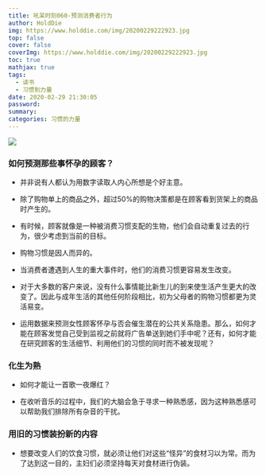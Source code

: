 ```yaml
---
title: 吼呆时刻060-预测消费者行为
author: HoldDie
img: https://www.holddie.com/img/20200229222923.jpg
top: false
cover: false
coverImg: https://www.holddie.com/img/20200229222923.jpg
toc: true
mathjax: true
tags:
  - 读书
  - 习惯到力量
date: 2020-02-29 21:30:05
password:
summary: 
categories: 习惯的力量
---
```




![](https://www.holddie.com/img/20200229222923.jpg)



### 如何预测那些事怀孕的顾客？

- 并非说有人都认为用数字读取人内心所想是个好主意。



- 除了购物单上的商品之外，超过50%的购物决策都是在顾客看到货架上的商品时产生的。



- 有时候，顾客就像是一种被消费习惯支配的生物，他们会自动重复过去的行为，很少考虑到当前的目标。



- 购物习惯是因人而异的。



- 当消费者遭遇到人生的重大事件时，他们的消费习惯更容易发生改变。



- 对于大多数的客户来说，没有什么事情能比新生儿的到来使生活产生更大的改变了。因此与成年生活的其他任何阶段相比，初为父母者的购物习惯都更为灵活易变。



- 运用数据来预测女性顾客怀孕与否会催生潜在的公共关系隐患。那么，如何才能在顾客发觉自己受到监视之前就将广告单送到她们手中呢？还有，如何才能在研究顾客的生活细节、利用他们的习惯的同时而不被发现呢？

### 化生为熟

- 如何才能让一首歌一夜爆红？



- 在收听音乐的过程中，我们的大脑会急于寻求一种熟悉感，因为这种熟悉感可以帮助我们排除所有杂音的干扰。

### 用旧的习惯装扮新的内容

- 想要改变人们的饮食习惯，就必须让他们对这些“怪异”的食材习以为常。而为了达到这一目的，主妇们必须坚持每天对食材进行伪装。